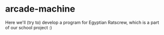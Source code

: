 # arcade-machine

Here we'll (try to) develop a program for Egyptian Ratscrew, which is a part of our school project :)
